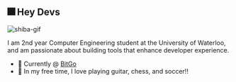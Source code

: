 ## 🎆 Hey Devs 

![shiba-gif](https://gist.githubusercontent.com/Chuncheonian/0b458eb00f72d648e65d69ab08ca16b8/raw/91dfc8ec23b03cae760d6635d397aaf879f51c16/shiba.gif)

I am 2nd year Computer Engineering student at the University of Waterloo, and am passionate about building tools that enhance developer experience. 
  * 💼 Currently @ [BitGo](https://www.bitgo.com/)
  * 🌱 In my free time, I love playing guitar, chess, and soccer!! 


